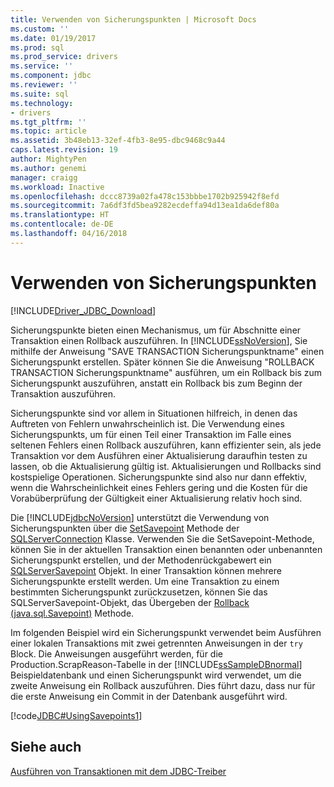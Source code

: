 ```yaml
---
title: Verwenden von Sicherungspunkten | Microsoft Docs
ms.custom: ''
ms.date: 01/19/2017
ms.prod: sql
ms.prod_service: drivers
ms.service: ''
ms.component: jdbc
ms.reviewer: ''
ms.suite: sql
ms.technology:
- drivers
ms.tgt_pltfrm: ''
ms.topic: article
ms.assetid: 3b48eb13-32ef-4fb3-8e95-dbc9468c9a44
caps.latest.revision: 19
author: MightyPen
ms.author: genemi
manager: craigg
ms.workload: Inactive
ms.openlocfilehash: dccc8739a02fa478c153bbbe1702b925942f8efd
ms.sourcegitcommit: 7a6df3fd5bea9282ecdeffa94d13ea1da6def80a
ms.translationtype: HT
ms.contentlocale: de-DE
ms.lasthandoff: 04/16/2018
---
```

# <a name="using-savepoints"></a>Verwenden von Sicherungspunkten
[!INCLUDE[Driver_JDBC_Download](../../includes/driver_jdbc_download.md)]

  Sicherungspunkte bieten einen Mechanismus, um für Abschnitte einer Transaktion einen Rollback auszuführen. In [!INCLUDE[ssNoVersion](../../includes/ssnoversion_md.md)], Sie mithilfe der Anweisung "SAVE TRANSACTION Sicherungspunktname" einen Sicherungspunkt erstellen. Später können Sie die Anweisung "ROLLBACK TRANSACTION Sicherungspunktname" ausführen, um ein Rollback bis zum Sicherungspunkt auszuführen, anstatt ein Rollback bis zum Beginn der Transaktion auszuführen.  
  
 Sicherungspunkte sind vor allem in Situationen hilfreich, in denen das Auftreten von Fehlern unwahrscheinlich ist. Die Verwendung eines Sicherungspunkts, um für einen Teil einer Transaktion im Falle eines seltenen Fehlers einen Rollback auszuführen, kann effizienter sein, als jede Transaktion vor dem Ausführen einer Aktualisierung daraufhin testen zu lassen, ob die Aktualisierung gültig ist. Aktualisierungen und Rollbacks sind kostspielige Operationen. Sicherungspunkte sind also nur dann effektiv, wenn die Wahrscheinlichkeit eines Fehlers gering und die Kosten für die Vorabüberprüfung der Gültigkeit einer Aktualisierung relativ hoch sind.  
  
 Die [!INCLUDE[jdbcNoVersion](../../includes/jdbcnoversion_md.md)] unterstützt die Verwendung von Sicherungspunkten über die [SetSavepoint](../../connect/jdbc/reference/setsavepoint-method-sqlserverconnection.md) Methode der [SQLServerConnection](../../connect/jdbc/reference/sqlserverconnection-class.md) Klasse. Verwenden Sie die SetSavepoint-Methode, können Sie in der aktuellen Transaktion einen benannten oder unbenannten Sicherungspunkt erstellen, und der Methodenrückgabewert ein [SQLServerSavepoint](../../connect/jdbc/reference/sqlserversavepoint-class.md) Objekt. In einer Transaktion können mehrere Sicherungspunkte erstellt werden. Um eine Transaktion zu einem bestimmten Sicherungspunkt zurückzusetzen, können Sie das SQLServerSavepoint-Objekt, das Übergeben der [Rollback (java.sql.Savepoint)](../../connect/jdbc/reference/rollback-method-java-sql-savepoint.md) Methode.  
  
 Im folgenden Beispiel wird ein Sicherungspunkt verwendet beim Ausführen einer lokalen Transaktions mit zwei getrennten Anweisungen in der `try` Block. Die Anweisungen ausgeführt werden, für die Production.ScrapReason-Tabelle in der [!INCLUDE[ssSampleDBnormal](../../includes/sssampledbnormal_md.md)] Beispieldatenbank und einen Sicherungspunkt wird verwendet, um die zweite Anweisung ein Rollback auszuführen. Dies führt dazu, dass nur für die erste Anweisung ein Commit in der Datenbank ausgeführt wird.  
  
 [!code[JDBC#UsingSavepoints1](../../connect/jdbc/codesnippet/Java/using-savepoints_1.java)]  
  
## <a name="see-also"></a>Siehe auch  
 [Ausführen von Transaktionen mit dem JDBC-Treiber](../../connect/jdbc/performing-transactions-with-the-jdbc-driver.md)  
  
  
